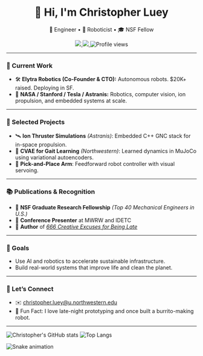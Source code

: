 <h1 align="center">👋 Hi, I'm Christopher Luey</h1>
<p align="center">
  🚀 Engineer • 🤖 Roboticist • 🎓 NSF Fellow  
</p>
<p align="center">
  <a href="mailto:christopher.luey@u.northwestern.edu">
    <img src="https://img.shields.io/badge/Email-%23D14836.svg?style=for-the-badge&logo=gmail&logoColor=white" />
  </a>
  <a href="https://www.amazon.com/dp/B0DMPDSR4P?newOGT=1">
    <img src="https://img.shields.io/badge/Amazon-666%20Excuses-FF9900?style=for-the-badge&logo=amazon&logoColor=white" />
  </a>
  <img src="https://komarev.com/ghpvc/?username=christopherluey&style=for-the-badge" alt="Profile views" />
</p>

---

### 🧠 Current Work
- 🛠️ **Elytra Robotics (Co-Founder & CTO):** Autonomous robots. $20K+ raised. Deploying in SF.
- 🌌 **NASA / Stanford / Tesla / Astranis:** Robotics, computer vision, ion propulsion, and embedded systems at scale.

---

### 📌 Selected Projects
- 🛰️ **Ion Thruster Simulations** *(Astranis)*: Embedded C++ GNC stack for in-space propulsion.
- 🧠 **CVAE for Gait Learning** *(Northwestern)*: Learned dynamics in MuJoCo using variational autoencoders.
- 🤖 **Pick-and-Place Arm**: Feedforward robot controller with visual servoing.

---

### 📚 Publications & Recognition
- 🏅 **NSF Graduate Research Fellowship** *(Top 40 Mechanical Engineers in U.S.)*
- 🎤 **Conference Presenter** at MWRW and IDETC
- 📖 **Author** of *[666 Creative Excuses for Being Late](https://www.amazon.com/dp/B0DMPDSR4P?newOGT=1)*

---

### 🎯 Goals
- Use AI and robotics to accelerate sustainable infrastructure.
- Build real-world systems that improve life and clean the planet.

---

### 💬 Let’s Connect
- ✉️ christopher.luey@u.northwestern.edu  
- 🧠 Fun Fact: I love late-night prototyping and once built a burrito-making robot.

---

![Christopher's GitHub stats](https://github-readme-stats.vercel.app/api?username=christopherluey&show_icons=true&theme=tokyonight&count_private=true)
![Top Langs](https://github-readme-stats.vercel.app/api/top-langs/?username=christopherluey&layout=compact&theme=tokyonight)

<!-- GitHub snake animation -->
![Snake animation](https://github.com/christopherluey/christopherluey/blob/output/github-contribution-grid-snake.svg)
